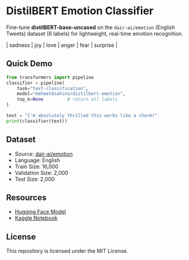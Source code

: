 # DistilBERT Emotion Classifier  
Fine-tune **distilBERT-base-uncased** on the `dair-ai/emotion` (English Tweets) dataset (6 labels) for lightweight, real-time emotion recognition.

| sadness | joy | love | anger | fear | surprise |

## Quick Demo
```python
from transformers import pipeline
classifier = pipeline(
    task="text-classification",
    model="mehmet0sahinn/distilbert-emotion",
    top_k=None         # return all labels
)

text = "I'm absolutely thrilled this works like a charm!"
print(classifier(text))
```

## Dataset

- Source: [dair-ai/emotion](https://huggingface.co/datasets/dair-ai/emotion)
- Language: English
- Train Size: 16,000
- Validation Size: 2,000
- Test Size: 2,000

## Resources

- [Hugging Face Model](https://huggingface.co/mehmet0sahinn/distilbert-emotion)
- [Kaggle Notebook](https://www.kaggle.com/code/mehmet0sahinn/emotion-classifier-w-distilbert)

## License

This repository is licensed under the MIT License.
